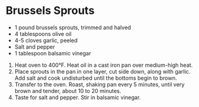 # Brussels Sprouts

- 1 pound brussels sprouts, trimmed and halved
- 4 tablespoons olive oil
- 4-5 cloves garlic, peeled
- Salt and pepper
- 1 tablespoon balsamic vinegar

1. Heat oven to 400&deg;F. Heat oil in a cast iron pan over medium-high heat.
2. Place sprouts in the pan in one layer, cut side down, along with garlic. Add salt and cook undisturbed until the bottoms begin to brown.
3. Transfer to the oven. Roast, shaking pan every 5 minutes, until very brown and tender, about 10 to 20 minutes.
4. Taste for salt and pepper. Stir in balsamic vinegar.
